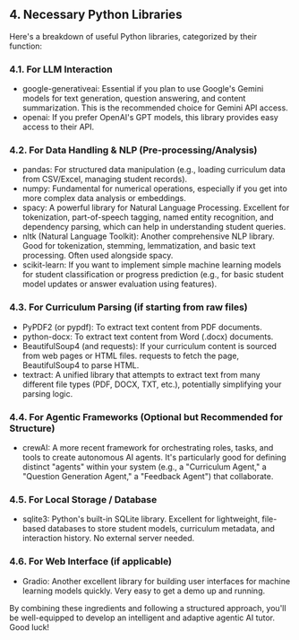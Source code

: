 ## **4\. Necessary Python Libraries**

Here's a breakdown of useful Python libraries, categorized by their function:

### **4.1. For LLM Interaction**

* google-generativeai: Essential if you plan to use Google's Gemini models for text generation, question answering, and content summarization. This is the recommended choice for Gemini API access.
* openai: If you prefer OpenAI's GPT models, this library provides easy access to their API.

### **4.2. For Data Handling & NLP (Pre-processing/Analysis)**

* pandas: For structured data manipulation (e.g., loading curriculum data from CSV/Excel, managing student records).
* numpy: Fundamental for numerical operations, especially if you get into more complex data analysis or embeddings.
* spacy: A powerful library for Natural Language Processing. Excellent for tokenization, part-of-speech tagging, named entity recognition, and dependency parsing, which can help in understanding student queries.
* nltk (Natural Language Toolkit): Another comprehensive NLP library. Good for tokenization, stemming, lemmatization, and basic text processing. Often used alongside spacy.
* scikit-learn: If you want to implement simple machine learning models for student classification or progress prediction (e.g., for basic student model updates or answer evaluation using features).

### **4.3. For Curriculum Parsing (if starting from raw files)**

* PyPDF2 (or pypdf): To extract text content from PDF documents.
* python-docx: To extract text content from Word (.docx) documents.
* BeautifulSoup4 (and requests): If your curriculum content is sourced from web pages or HTML files. requests to fetch the page, BeautifulSoup4 to parse HTML.
* textract: A unified library that attempts to extract text from many different file types (PDF, DOCX, TXT, etc.), potentially simplifying your parsing logic.

### **4.4. For Agentic Frameworks (Optional but Recommended for Structure)**

* crewAI: A more recent framework for orchestrating roles, tasks, and tools to create autonomous AI agents. It's particularly good for defining distinct "agents" within your system (e.g., a "Curriculum Agent," a "Question Generation Agent," a "Feedback Agent") that collaborate.

### **4.5. For Local Storage / Database**

* sqlite3: Python's built-in SQLite library. Excellent for lightweight, file-based databases to store student models, curriculum metadata, and interaction history. No external server needed.

### **4.6. For Web Interface (if applicable)**

* Gradio: Another excellent library for building user interfaces for machine learning models quickly. Very easy to get a demo up and running.

By combining these ingredients and following a structured approach, you'll be well-equipped to develop an intelligent and adaptive agentic AI tutor. Good luck\!
